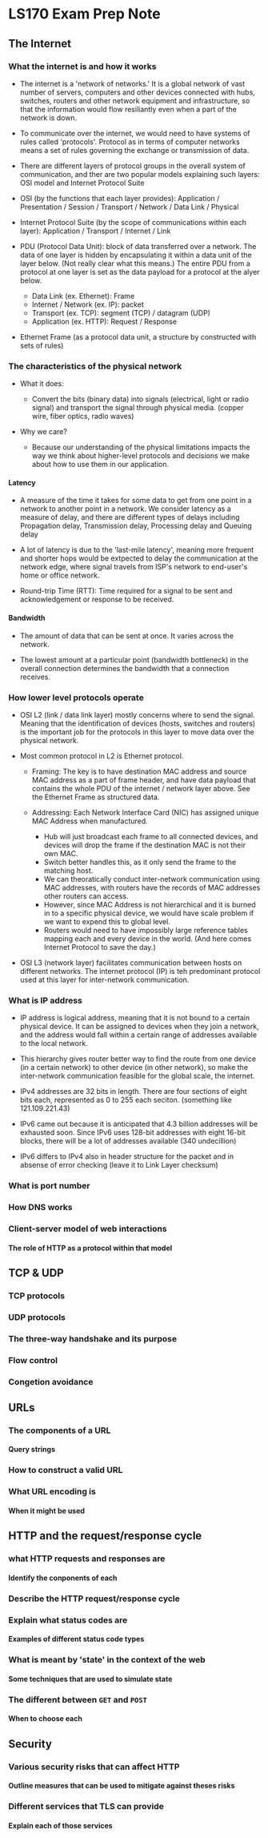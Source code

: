 # LS170 Exam Prep Note

## The Internet

### What the internet is and how it works

- The internet is a 'network of networks.' It is a global network of vast number of servers, computers and other devices connected with hubs, switches, routers and other network equipment and infrastructure, so that the information would flow resiliantly even when a part of the network is down.

- To communicate over the internet, we would need to have systems of rules called 'protocols'. Protocol as in terms of computer networks means a set of rules governing the exchange or transmission of data.

- There are different layers of protocol groups in the overall system of communication, and ther are two popular models explaining such layers: OSI model and Internet Protocol Suite

- OSI (by the functions that each layer provides): Application / Presentation / Session / Transport / Network / Data Link / Physical

- Internet Protocol Suite (by the scope of communications within each layer): Application / Transport / Internet / Link

- PDU (Protocol Data Unit): block of data transferred over a network. The data of one layer is hidden by encapsulating it within a data unit of the layer below. (Not really clear what this means.) The entire PDU from a protocol at one layer is set as the data payload for a protocol at the alyer below.

  - Data Link (ex. Ethernet): Frame
  - Internet / Network (ex. IP): packet
  - Transport (ex. TCP): segment (TCP) / datagram (UDP)
  - Application (ex. HTTP): Request / Response

- Ethernet Frame (as a protocol data unit, a structure by constructed with sets of rules)

### The characteristics of the physical network

- What it does:

  - Convert the bits (binary data) into signals (electrical, light or radio signal) and transport the signal through physical media. (copper wire, fiber optics, radio waves)

- Why we care?

  - Because our understanding of the physical limitations impacts the way we think about higher-level protocols and decisions we make about how to use them in our application.

#### Latency

- A measure of the time it takes for some data to get from one point in a network to another point in a network. We consider latency as a measure of delay, and there are different types of delays including Propagation delay, Transmission delay, Processing delay and Queuing delay

- A lot of latency is due to the 'last-mile latency', meaning more frequent and shorter hops would be extpected to delay the communication at the network edge, where signal travels from ISP's network to end-user's home or office network.

- Round-trip Time (RTT): Time required for a signal to be sent and acknowledgement or response to be received.

#### Bandwidth

- The amount of data that can be sent at once. It varies across the network.

- The lowest amount at a particular point (bandwidth bottleneck) in the overall connection determines the bandwidth that a connection receives.

### How lower level protocols operate

- OSI L2 (link / data link layer) mostly concerns where to send the signal. Meaning that the identification of devices (hosts, switches and routers) is the important job for the protocols in this layer to move data over the physical network.

- Most common protocol in L2 is Ethernet protocol.

  - Framing: The key is to have destination MAC address and source MAC address as a part of frame header, and have data payload that contains the whole PDU of the internet / network layer above. See the Ethernet Frame as structured data.

  - Addressing: Each Network Interface Card (NIC) has assigned unique MAC Address when manufactured.
    - Hub will just broadcast each frame to all connected devices, and devices will drop the frame if the destination MAC is not their own MAC.
    - Switch better handles this, as it only send the frame to the matching host.
    - We can theoratically conduct inter-network communication using MAC addresses, with routers have the records of MAC addresses other routers can access.
    - However, since MAC Address is not hierarchical and it is burned in to a specific physical device, we would have scale problem if we want to expend this to global level.
    - Routers would need to have impossibly large reference tables mapping each and every device in the world. (And here comes Internet Protocol to save the day.)

- OSI L3 (network layer) facilitates communication between hosts on different networks. The internet protocol (IP) is teh predominant protocol used at this layer for inter-network communication.

### What is IP address

- IP address is logical address, meaning that it is not bound to a certain physical device. It can be assigned to devices when they join a network, and the address would fall within a certain range of addresses available to the local network.

- This hierarchy gives router better way to find the route from one device (in a certain network) to other device (in other network), so make the inter-network communication feasible for the global scale, the internet.

- IPv4 addresses are 32 bits in length. There are four sections of eight bits each, represented as 0 to 255 each seciton. (something like 121.109.221.43)

- IPv6 came out because it is anticipated that 4.3 billion addresses will be exhausted soon. Since IPv6 uses 128-bit addresses with eight 16-bit blocks, there will be a lot of addresses available (340 undecillion)

- IPv6 differs to IPv4 also in header structure for the packet and in absense of error checking (leave it to Link Layer checksum)

### What is port number

### How DNS works

### Client-server model of web interactions

#### The role of HTTP as a protocol within that model

## TCP & UDP

### TCP protocols

### UDP protocols

### The three-way handshake and its purpose

### Flow control

### Congetion avoidance

## URLs

### The components of a URL

#### Query strings

### How to construct a valid URL

### What URL encoding is

#### When it might be used

## HTTP and the request/response cycle

### what HTTP requests and responses are

#### Identify the conponents of each

### Describe the HTTP request/response cycle

### Explain what status codes are

#### Examples of different status code types

### What is meant by 'state' in the context of the web

#### Some techniques that are used to simulate state

### The different between `GET` and `POST`

#### When to choose each

## Security

### Various security risks that can affect HTTP

#### Outline measures that can be used to mitigate against theses risks

### Different services that TLS can provide

#### Explain each of those services
